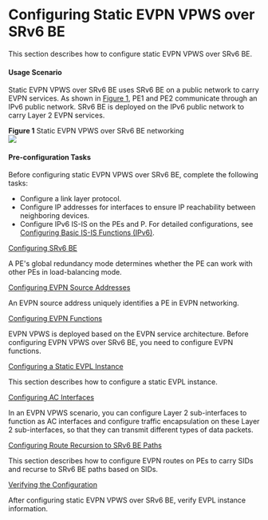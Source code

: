 Configuring Static EVPN VPWS over SRv6 BE
=========================================

This section describes how to configure static EVPN VPWS over SRv6 BE.

#### Usage Scenario

Static EVPN VPWS over SRv6 BE uses SRv6 BE on a public network to carry EVPN services. As shown in [Figure 1](#EN-US_TASK_0000001268938572__fig_dc_vrp_evpn_cfg_110001), PE1 and PE2 communicate through an IPv6 public network. SRv6 BE is deployed on the IPv6 public network to carry Layer 2 EVPN services.

**Figure 1** Static EVPN VPWS over SRv6 BE networking  
![](figure/en-us_image_0000001270705636.png)
#### Pre-configuration Tasks

Before configuring static EVPN VPWS over SRv6 BE, complete the following tasks:

* Configure a link layer protocol.
* Configure IP addresses for interfaces to ensure IP reachability between neighboring devices.
* Configure IPv6 IS-IS on the PEs and P. For detailed configurations, see [Configuring Basic IS-IS Functions (IPv6)](dc_vrp_isis_cfg_1023.html).


[Configuring SRv6 BE](../../../../software/nev8r10_vrpv8r16/user/vrp/dc_vrp_evpn_cfg_0265.html)

A PE's global redundancy mode determines whether the PE can work with other PEs in load-balancing mode.

[Configuring EVPN Source Addresses](../../../../software/nev8r10_vrpv8r16/user/vrp/dc_vrp_evpn_cfg_0260.html)

An EVPN source address uniquely identifies a PE in EVPN networking.

[Configuring EVPN Functions](../../../../software/nev8r10_vrpv8r16/user/vrp/dc_vrp_evpn_cfg_0231.html)

EVPN VPWS is deployed based on the EVPN service architecture. Before configuring EVPN VPWS over SRv6 BE, you need to configure EVPN functions.

[Configuring a Static EVPL Instance](../../../../software/nev8r10_vrpv8r16/user/vrp/dc_vrp_evpn_cfg_0233.html)

This section describes how to configure a static EVPL instance.

[Configuring AC Interfaces](../../../../software/nev8r10_vrpv8r16/user/vrp/dc_vrp_evpn_cfg_0234.html)

In an EVPN VPWS scenario, you can configure Layer 2 sub-interfaces to function as AC interfaces and configure traffic encapsulation on these Layer 2 sub-interfaces, so that they can transmit different types of data packets.

[Configuring Route Recursion to SRv6 BE Paths](../../../../software/nev8r10_vrpv8r16/user/vrp/dc_vrp_evpn_cfg_0262.html)

This section describes how to configure EVPN routes on PEs to carry SIDs and recurse to SRv6 BE paths based on SIDs.

[Verifying the Configuration](../../../../software/nev8r10_vrpv8r16/user/vrp/dc_vrp_evpn_cfg_0239.html)

After configuring static EVPN VPWS over SRv6 BE, verify EVPL instance information.